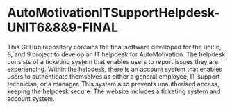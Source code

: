 # AutoMotivationITSupportHelpdesk-UNIT6&8&9-FINAL

This GitHub repository contains the final software developed for the unit 6, 8, and 9 project to develop an IT helpdesk for AutoMotivation. The helpdesk consists of a ticketing system that enables users to report issues they are experiencing. Within the helpdesk, there is an account system that enables users to authenticate themselves as either a general employee, IT support technician, or a manager. This system also prevents unauthorised access, keeping the helpdesk secure. The website includes a ticketing system and account system.


